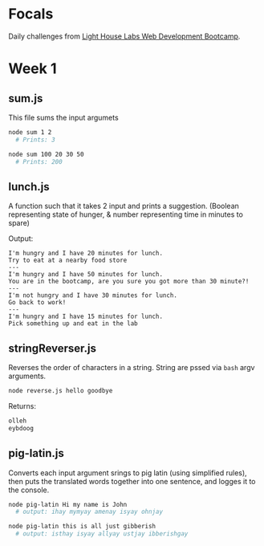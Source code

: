 # Focals
Daily challenges from [Light House Labs Web Development Bootcamp]().

# Week 1
## sum.js
This file sums the input argumets
```bash
node sum 1 2
  # Prints: 3

node sum 100 20 30 50
  # Prints: 200
```

## lunch.js
A function such that it takes 2 input and prints a suggestion. (Boolean representing state of hunger, & number representing time in minutes to spare)

Output:
```
I'm hungry and I have 20 minutes for lunch.
Try to eat at a nearby food store
---
I'm hungry and I have 50 minutes for lunch.
You are in the bootcamp, are you sure you got more than 30 minute?!
---
I'm not hungry and I have 30 minutes for lunch.
Go back to work!
---
I'm hungry and I have 15 minutes for lunch.
Pick something up and eat in the lab
```

## stringReverser.js
Reverses the order of characters in a string. String are pssed via `bash` argv arguments.
 ```bash
node reverse.js hello goodbye
```
Returns:
```javascript
olleh
eybdoog
```

## pig-latin.js
Converts each input argument srings to pig latin (using simplified rules), then puts the translated words together into one sentence, and logges it to the console.

```bash
node pig-latin Hi my name is John
  # output: ihay mymyay amenay isyay ohnjay
```

```bash
node pig-latin this is all just gibberish
  # output: isthay isyay allyay ustjay ibberishgay
```
